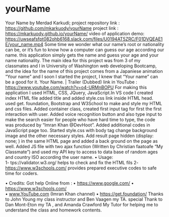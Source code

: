 # yourName
Your Name by Merdad Karkudi;
project repository link : https://github.com/mkarkuody/yourName
project link : https://mkarkuody.github.io/yourName/
video of application demo: https://uwseafsfpt082ohb6168.slack.com/files/U0194AT5ZRC/F01DVQEAE1E/your_name.mp4
Some time we wonder what our name’s root or nationality can be, or it’s fun to know how a computer can guess our age according our name. this application simply gets the name and guess your age and your name nationality.
The main idea for this project was from 3 of my classmates and I in University of Washington web developing Bootcamp, and the idea for the name of this project comes from a Japaniese animation “Your name” and I soon I started the project, I knew that “Your name”  can be a good for it.
Your Name. | Trailer (Dubbed) link  in YouTube : https://www.youtube.com/watch?v=o4-URMnBOPU
 For making this application I used HTML, CSS, JQuery, JavaScript.In VS code I created index HTML file added title and added style.css link inside HTML head. used get. foundation, Bootstrap and  W3School to make and style my HTML and css files.
Added container class, created first input tag for first the first interaction with user. 
Added voice recognition button and also type input to make the search easier for people who have hard time to type, the code was produced by “Imran Khan @DevHoot”. Added additional codes in JavaScript page too.
Started style.css with body tag change background image and the other necessary styles.
Add result page hidden (display: none; ) in the same HTML page and added a back ground on the page as well.
Added JS file with two ajax function (Written by Christian faatoafe “My Classmate”) and used my API key to access to data base of random ages and country ISO according the user name.
• Usage:  
1-	tps://validator.w3.org/  helps to check and fix the HTML fils
2-	https://www.w3schools.com/ provides prepared executive codes to safe time for coders.

• Credits:
Got help Online from : 
•	https://www.google.com/
•	https://www.w3schools.com/  
•	www.YouTube.com  (Imran Khan channel)
•            https://get.foundation/
 Thanks to John Young my class instructor and Ben Vaagen my TA. special Thank to Dan Mont-Eton my TA , and Amanda Crawford My Tutor for helping me to understand the class and homework contents.
